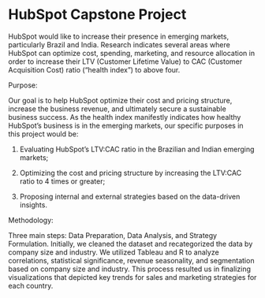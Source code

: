 # HubSpot Capstone Project

HubSpot would like to increase their presence in emerging markets, particularly Brazil and India. Research indicates several areas where HubSpot can optimize cost, spending, marketing, and resource allocation in order to increase their LTV (Customer Lifetime Value) to CAC (Customer Acquisition Cost) ratio (“health index”) to above four. 

Purpose:

Our goal is to help HubSpot optimize their cost and pricing structure, increase the business revenue, and ultimately secure a sustainable business success. As the health index manifestly indicates how healthy HubSpot’s business is in the emerging markets, our specific purposes in this project would be: 

1) Evaluating HubSpot’s LTV:CAC ratio in the Brazilian and Indian emerging markets;

2) Optimizing the cost and pricing structure by increasing the LTV:CAC ratio to 4 times or greater; 

3) Proposing internal and external strategies based on the data-driven insights.

Methodology: 

Three main steps: Data Preparation, Data Analysis, and Strategy Formulation. Initially, we cleaned the dataset and recategorized the data by company size and industry. We utilized Tableau and R to analyze correlations, statistical significance, revenue seasonality, and segmentation based on company size and industry. This process resulted us in 
finalizing visualizations that depicted key trends for sales and marketing strategies for each country. 
